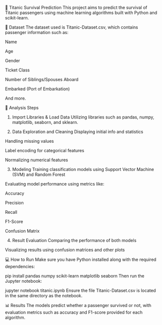 🚢 Titanic Survival Prediction
This project aims to predict the survival of Titanic passengers using machine learning algorithms built with Python and scikit-learn.

📁 Dataset
The dataset used is Titanic-Dataset.csv, which contains passenger information such as:

Name

Age

Gender

Ticket Class

Number of Siblings/Spouses Aboard

Embarked (Port of Embarkation)

And more.

🧪 Analysis Steps
1. Import Libraries & Load Data
Utilizing libraries such as pandas, numpy, matplotlib, seaborn, and sklearn.

2. Data Exploration and Cleaning
Displaying initial info and statistics

Handling missing values

Label encoding for categorical features

Normalizing numerical features

3. Modeling
Training classification models using Support Vector Machine (SVM) and Random Forest

Evaluating model performance using metrics like:

Accuracy

Precision

Recall

F1-Score

Confusion Matrix

4. Result Evaluation
Comparing the performance of both models

Visualizing results using confusion matrices and other plots

💻 How to Run
Make sure you have Python installed along with the required dependencies:

pip install pandas numpy scikit-learn matplotlib seaborn
Then run the Jupyter notebook:

jupyter notebook titanic.ipynb
Ensure the file Titanic-Dataset.csv is located in the same directory as the notebook.

📊 Results
The models predict whether a passenger survived or not, with evaluation metrics such as accuracy and F1-score provided for each algorithm.
